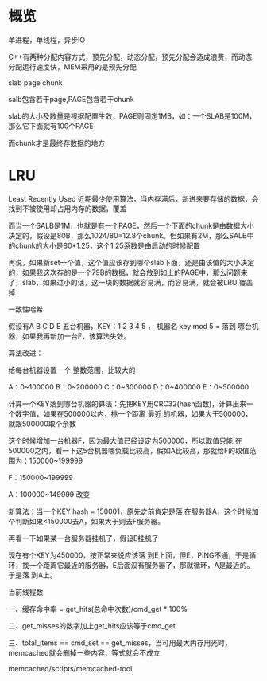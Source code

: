 
# 概览
单进程，单线程，异步IO

C++有两种分配内容方式，预先分配，动态分配，预先分配会造成浪费，而动态分配运行速度快，MEM采用的是预先分配

slab page chunk

salb包含若干page,PAGE包含若干chunk

slab的大小及数量是根据配置生效，PAGE则固定1MB，如：一个SLAB是100M，那么它下面就有100个PAGE

而chunk才是最终存数据的地方

# LRU
Least Recently Used 近期最少使用算法，当内存满后，新进来要存储的数据，会找到不被使用却占用内存的数据，覆盖

而当一个SALB是1M，也就是有一个PAGE，然后一个下面的chunk是由数据大小决定的，假设是80B，那么1024/80=12.8个chunk。但如果有2M，那么SALB中的chunk的大小是80*1.25，这个1.25系数是由启动的时候配置

再说，如果新set一个值，这个值应该存到哪个slab下面，还是由该值的大小决定的，如果我这次存的是一个79B的数据，就会放到如上的PAGE中，那么问题来了，slab，如果过小的话，这一块的数据就容易满，而容易满，就会被LRU 覆盖掉

一致性哈希

假设有A B C D E 五台机器，KEY：1 2 3 4 5 ， 机器名 key mod 5 = 落到 哪台机器，如果我再新加一台F，该算法失效。

算法改进：

给每台机器设置一个 整数范围，比较大的

A：0~100000
B：0~200000
C：0~300000
D：0~400000
E：0~500000

计算一个KEY落到哪台机器的算法：先把KEY用CRC32(hash函数)，计算出来一个数字值，如果在500000以内，挑一个距离 最近 的机器，如果大于500000，就跟500000取个余数

这个时候增加一台机器F，因为最大值已经设定为500000，所以取值只能 在500000之内，看一下这5台机器哪负载比较高，假如A比较高，那就给F的取值范围为：150000~199999

F：150000~199999

A：100000~149999 改变

新算法：当一个KEY hash = 150001，原先之前肯定是落 在服务器A，这个时候加个判断如果<150000去A，如果大于则去F服务器。

再看一下如果某一台服务器挂机了，假设E挂机了

现在有个KEY为450000，按正常来说应该落 到E上面，但E，PING不通，于是循环，找一个距离它最近的服务器，E后面没有服务器了，那就循环，A是最近的。于是落 到A上。

当前线程数

一、缓存命中率 = get_hits(总命中次数)/cmd_get * 100%

二、get_misses的数字加上get_hits应该等于cmd_get

三、total_items == cmd_set == get_misses，当可用最大内存用光时，memcached就会删掉一些内容，等式就会不成立

memcached/scripts/memcached-tool